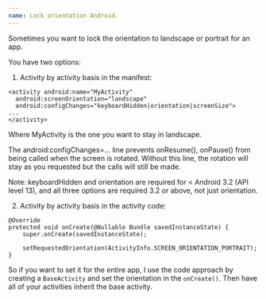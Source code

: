 ```yaml
---
name: Lock orientation Android.
---
```


Sometimes you want to lock the orientation to landscape or portrait for an app.

You have two options:

1. Activity by activity basis in the manifest:
```
<activity android:name="MyActivity"
  android:screenOrientation="landscape"
  android:configChanges="keyboardHidden|orientation|screenSize">
...
</activity>
```
Where MyActivity is the one you want to stay in landscape.

The android:configChanges=... line prevents onResume(), onPause() from being called when the screen is rotated. Without this line, the rotation will stay as you requested but the calls will still be made.

Note: keyboardHidden and orientation are required for < Android 3.2 (API level 13), and all three options are required 3.2 or above, not just orientation.

2. Activity by activity basis in the activity code:
```
@Override
protected void onCreate(@Nullable Bundle savedInstanceState) {
    super.onCreate(savedInstanceState);

    setRequestedOrientation(ActivityInfo.SCREEN_ORIENTATION_PORTRAIT);
}
```

So if you want to set it for the entire app, I use the code approach by creating a `BaseActivity` and set the orientation in the `onCreate()`. Then have all of your activities inherit the base activity.
